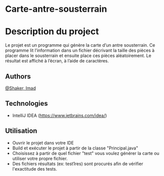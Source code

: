 # Carte-antre-sousterrain

# Description du project
Le projet est un programme qui génère la carte d’un antre sousterrain. Ce programme lit l’information dans un fichier décrivant la taille des pièces à placer dans le sousterrain et ensuite place ces pièces aléatoirement. Le résultat est affiché à l’écran, à l’aide de caractères.

## Authors
[@Shaker, Imad](https://gitlab.info.uqam.ca/bouarfa.imad)

## Technologies
* IntelliJ IDEA (https://www.jetbrains.com/idea/)

## Utilisation
* Ouvrir le projet dans votre IDE
* Build et exécuter le projet à partir de la classe "Principal.java"
* Choisissez à partir de quel fichier "test" vous voulez générer la carte ou utiliser votre propre fichier.
* Des fichiers résultats (ex: test1res) sont procurés afin de vérifier l'exactitude des tests.

